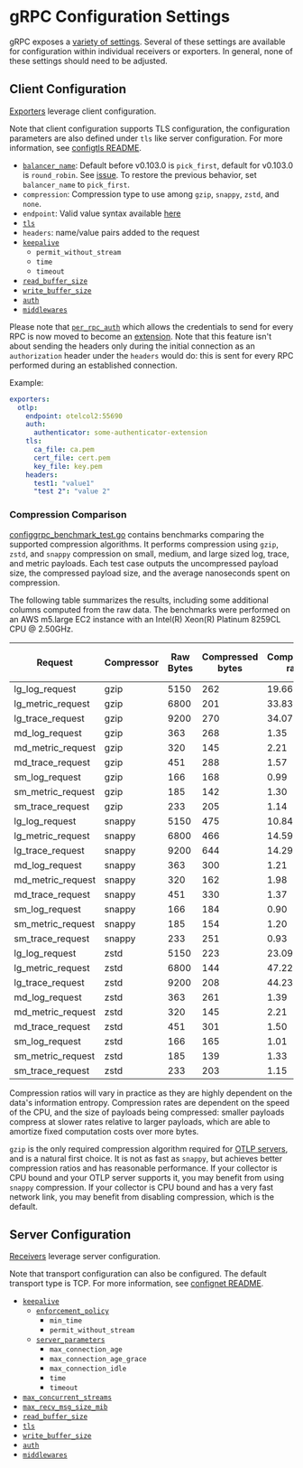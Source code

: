 # gRPC Configuration Settings

gRPC exposes a [variety of settings](https://godoc.org/google.golang.org/grpc).
Several of these settings are available for configuration within individual
receivers or exporters. In general, none of these settings should need to be
adjusted.

## Client Configuration

[Exporters](https://github.com/open-telemetry/opentelemetry-collector/blob/main/exporter/README.md)
leverage client configuration.

Note that client configuration supports TLS configuration, the
configuration parameters are also defined under `tls` like server
configuration. For more information, see [configtls
README](../configtls/README.md).

- [`balancer_name`](https://github.com/grpc/grpc-go/blob/master/examples/features/load_balancing/README.md): Default before v0.103.0 is `pick_first`, default for v0.103.0 is `round_robin`. See [issue](https://github.com/open-telemetry/opentelemetry-collector/issues/10298). To restore the previous behavior, set `balancer_name` to `pick_first`.
- `compression`: Compression type to use among `gzip`, `snappy`, `zstd`, and `none`.
- `endpoint`: Valid value syntax available [here](https://github.com/grpc/grpc/blob/master/doc/naming.md)
- [`tls`](../configtls/README.md)
- `headers`: name/value pairs added to the request
- [`keepalive`](https://godoc.org/google.golang.org/grpc/keepalive#ClientParameters)
  - `permit_without_stream`
  - `time`
  - `timeout`
- [`read_buffer_size`](https://godoc.org/google.golang.org/grpc#ReadBufferSize)
- [`write_buffer_size`](https://godoc.org/google.golang.org/grpc#WriteBufferSize)
- [`auth`](../configauth/README.md)
- [`middlewares`](../configmiddleware/README.md)

Please note that [`per_rpc_auth`](https://pkg.go.dev/google.golang.org/grpc#PerRPCCredentials) which allows the credentials to send for every RPC is now moved to become an [extension](https://github.com/open-telemetry/opentelemetry-collector-contrib/blob/main/extension/bearertokenauthextension). Note that this feature isn't about sending the headers only during the initial connection as an `authorization` header under the `headers` would do: this is sent for every RPC performed during an established connection.

Example:

```yaml
exporters:
  otlp:
    endpoint: otelcol2:55690
    auth:
      authenticator: some-authenticator-extension
    tls:
      ca_file: ca.pem
      cert_file: cert.pem
      key_file: key.pem
    headers:
      test1: "value1"
      "test 2": "value 2"
```

### Compression Comparison

[configgrpc_benchmark_test.go](./configgrpc_benchmark_test.go) contains benchmarks comparing the supported compression algorithms. It performs compression using `gzip`, `zstd`, and `snappy` compression on small, medium, and large sized log, trace, and metric payloads. Each test case outputs the uncompressed payload size, the compressed payload size, and the average nanoseconds spent on compression. 

The following table summarizes the results, including some additional columns computed from the raw data. The benchmarks were performed on an AWS m5.large EC2 instance with an Intel(R) Xeon(R) Platinum 8259CL CPU @ 2.50GHz.

| Request           | Compressor | Raw Bytes | Compressed bytes | Compression ratio | Ns / op | Mb compressed / second | Mb saved / second |
|-------------------|------------|-----------|------------------|-------------------|---------|------------------------|-------------------|
| lg_log_request    | gzip       | 5150      | 262              | 19.66             | 49231   | 104.61                 | 99.29             |
| lg_metric_request | gzip       | 6800      | 201              | 33.83             | 51816   | 131.23                 | 127.35            |
| lg_trace_request  | gzip       | 9200      | 270              | 34.07             | 65174   | 141.16                 | 137.02            |
| md_log_request    | gzip       | 363       | 268              | 1.35              | 37609   | 9.65                   | 2.53              |
| md_metric_request | gzip       | 320       | 145              | 2.21              | 30141   | 10.62                  | 5.81              |
| md_trace_request  | gzip       | 451       | 288              | 1.57              | 38270   | 11.78                  | 4.26              |
| sm_log_request    | gzip       | 166       | 168              | 0.99              | 30511   | 5.44                   | -0.07             |
| sm_metric_request | gzip       | 185       | 142              | 1.30              | 29055   | 6.37                   | 1.48              |
| sm_trace_request  | gzip       | 233       | 205              | 1.14              | 33466   | 6.96                   | 0.84              |
| lg_log_request    | snappy     | 5150      | 475              | 10.84             | 1915    | 2,689.30               | 2,441.25          |
| lg_metric_request | snappy     | 6800      | 466              | 14.59             | 2266    | 3,000.88               | 2,795.23          |
| lg_trace_request  | snappy     | 9200      | 644              | 14.29             | 3281    | 2,804.02               | 2,607.74          |
| md_log_request    | snappy     | 363       | 300              | 1.21              | 770.0   | 471.43                 | 81.82             |
| md_metric_request | snappy     | 320       | 162              | 1.98              | 588.6   | 543.66                 | 268.43            |
| md_trace_request  | snappy     | 451       | 330              | 1.37              | 907.7   | 496.86                 | 133.30            |
| sm_log_request    | snappy     | 166       | 184              | 0.90              | 551.8   | 300.83                 | -32.62            |
| sm_metric_request | snappy     | 185       | 154              | 1.20              | 526.3   | 351.51                 | 58.90             |
| sm_trace_request  | snappy     | 233       | 251              | 0.93              | 682.1   | 341.59                 | -26.39            |
| lg_log_request    | zstd       | 5150      | 223              | 23.09             | 17998   | 286.14                 | 273.75            |
| lg_metric_request | zstd       | 6800      | 144              | 47.22             | 14289   | 475.89                 | 465.81            |
| lg_trace_request  | zstd       | 9200      | 208              | 44.23             | 17160   | 536.13                 | 524.01            |
| md_log_request    | zstd       | 363       | 261              | 1.39              | 11216   | 32.36                  | 9.09              |
| md_metric_request | zstd       | 320       | 145              | 2.21              | 9318    | 34.34                  | 18.78             |
| md_trace_request  | zstd       | 451       | 301              | 1.50              | 12583   | 35.84                  | 11.92             |
| sm_log_request    | zstd       | 166       | 165              | 1.01              | 12482   | 13.30                  | 0.08              |
| sm_metric_request | zstd       | 185       | 139              | 1.33              | 8824    | 20.97                  | 5.21              |
| sm_trace_request  | zstd       | 233       | 203              | 1.15              | 10134   | 22.99                  | 2.96              |

Compression ratios will vary in practice as they are highly dependent on the data's information entropy. Compression rates are dependent on the speed of the CPU, and the size of payloads being compressed: smaller payloads compress at slower rates relative to larger payloads, which are able to amortize fixed computation costs over more bytes.

`gzip` is the only required compression algorithm required for [OTLP servers](https://github.com/open-telemetry/opentelemetry-specification/blob/main/specification/protocol/otlp.md#protocol-details), and is a natural first choice. It is not as fast as `snappy`, but achieves better compression ratios and has reasonable performance. If your collector is CPU bound and your OTLP server supports it, you may benefit from using `snappy` compression. If your collector is CPU bound and has a very fast network link, you may benefit from disabling compression, which is the default.

## Server Configuration

[Receivers](https://github.com/open-telemetry/opentelemetry-collector/blob/main/receiver/README.md)
leverage server configuration.

Note that transport configuration can also be configured. The default transport
type is TCP. For more information, see [confignet
README](../confignet/README.md).

- [`keepalive`](https://godoc.org/google.golang.org/grpc/keepalive#ServerParameters)
  - [`enforcement_policy`](https://godoc.org/google.golang.org/grpc/keepalive#EnforcementPolicy)
    - `min_time`
    - `permit_without_stream`
  - [`server_parameters`](https://godoc.org/google.golang.org/grpc/keepalive#ServerParameters)
    - `max_connection_age`
    - `max_connection_age_grace`
    - `max_connection_idle`
    - `time`
    - `timeout`
- [`max_concurrent_streams`](https://godoc.org/google.golang.org/grpc#MaxConcurrentStreams)
- [`max_recv_msg_size_mib`](https://godoc.org/google.golang.org/grpc#MaxRecvMsgSize)
- [`read_buffer_size`](https://godoc.org/google.golang.org/grpc#ReadBufferSize)
- [`tls`](../configtls/README.md)
- [`write_buffer_size`](https://godoc.org/google.golang.org/grpc#WriteBufferSize)
- [`auth`](../configauth/README.md)
- [`middlewares`](../configmiddleware/README.md)
